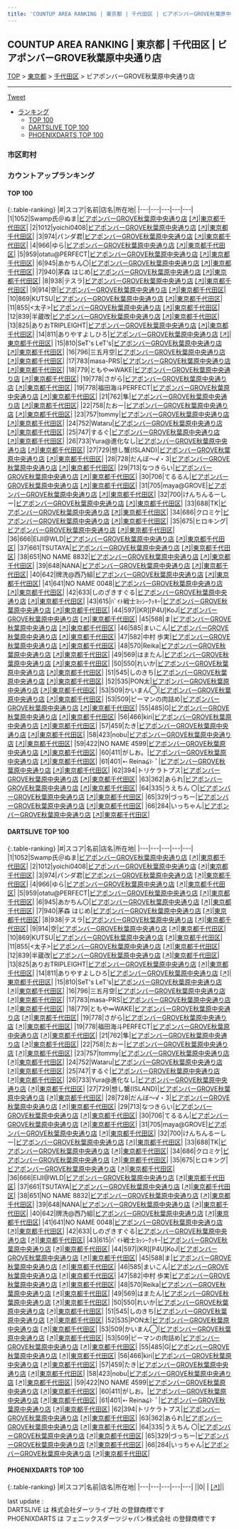 ```yaml
---
title: 'COUNTUP AREA RANKING | 東京都 | 千代田区 | ビアポンバーGROVE秋葉原中央通り店'
---
```

## COUNTUP AREA RANKING | 東京都 | 千代田区 | ビアポンバーGROVE秋葉原中央通り店

[TOP](/darts/rank/) > [東京都](/darts/rank/東京都/) > [千代田区](/darts/rank/東京都/千代田区/) > ビアポンバーGROVE秋葉原中央通り店

___

<a href="https://twitter.com/share?ref_src=twsrc%5Etfw" data-text="COUNTUP AREA RANKING | 東京都千代田区ビアポンバーGROVE秋葉原中央通り店" class="twitter-share-button" data-hashtags="DARTSLIVE,PHOENIXDARTS,darts,ダーツ" data-show-count="false">Tweet</a>

* [ランキング](#カウントアップランキング)
    * [TOP 100](#top-100)
    * [DARTSLIVE TOP 100](#dartslive-top-100)
    * [PHOENIXDARTS TOP 100](#phoenixdarts-top-100)

### 市区町村

<ul>

</ul>

### カウントアップランキング

#### TOP 100



{:.table-ranking}
|#|スコア|名前|店名|所在地|
|---|---|---|---|---|
|1|1052|<span class="rank-name-dl">Swamp氏＠ぬま</span>|<a href="/darts/rank/shops/aa75f57c3d5e1543790ab824ce8730e5.html">ビアポンバーGROVE秋葉原中央通り店</a> <a href="https://search.dartslive.com/jp/shop/aa75f57c3d5e1543790ab824ce8730e5">[↗]</a>|<a href="/darts/rank/東京都/千代田区">東京都千代田区</a>|
|2|1012|<span class="rank-name-dl">yoichi0408</span>|<a href="/darts/rank/shops/aa75f57c3d5e1543790ab824ce8730e5.html">ビアポンバーGROVE秋葉原中央通り店</a> <a href="https://search.dartslive.com/jp/shop/aa75f57c3d5e1543790ab824ce8730e5">[↗]</a>|<a href="/darts/rank/東京都/千代田区">東京都千代田区</a>|
|3|974|<span class="rank-name-dl">パンダ君</span>|<a href="/darts/rank/shops/aa75f57c3d5e1543790ab824ce8730e5.html">ビアポンバーGROVE秋葉原中央通り店</a> <a href="https://search.dartslive.com/jp/shop/aa75f57c3d5e1543790ab824ce8730e5">[↗]</a>|<a href="/darts/rank/東京都/千代田区">東京都千代田区</a>|
|4|966|<span class="rank-name-dl">ゆら</span>|<a href="/darts/rank/shops/aa75f57c3d5e1543790ab824ce8730e5.html">ビアポンバーGROVE秋葉原中央通り店</a> <a href="https://search.dartslive.com/jp/shop/aa75f57c3d5e1543790ab824ce8730e5">[↗]</a>|<a href="/darts/rank/東京都/千代田区">東京都千代田区</a>|
|5|959|<span class="rank-name-dl">otatu@PERFECT</span>|<a href="/darts/rank/shops/aa75f57c3d5e1543790ab824ce8730e5.html">ビアポンバーGROVE秋葉原中央通り店</a> <a href="https://search.dartslive.com/jp/shop/aa75f57c3d5e1543790ab824ce8730e5">[↗]</a>|<a href="/darts/rank/東京都/千代田区">東京都千代田区</a>|
|6|945|<span class="rank-name-dl">あかちん〇</span>|<a href="/darts/rank/shops/aa75f57c3d5e1543790ab824ce8730e5.html">ビアポンバーGROVE秋葉原中央通り店</a> <a href="https://search.dartslive.com/jp/shop/aa75f57c3d5e1543790ab824ce8730e5">[↗]</a>|<a href="/darts/rank/東京都/千代田区">東京都千代田区</a>|
|7|940|<span class="rank-name-dl">茅森 はじめ</span>|<a href="/darts/rank/shops/aa75f57c3d5e1543790ab824ce8730e5.html">ビアポンバーGROVE秋葉原中央通り店</a> <a href="https://search.dartslive.com/jp/shop/aa75f57c3d5e1543790ab824ce8730e5">[↗]</a>|<a href="/darts/rank/東京都/千代田区">東京都千代田区</a>|
|8|938|<span class="rank-name-dl">テスラ</span>|<a href="/darts/rank/shops/aa75f57c3d5e1543790ab824ce8730e5.html">ビアポンバーGROVE秋葉原中央通り店</a> <a href="https://search.dartslive.com/jp/shop/aa75f57c3d5e1543790ab824ce8730e5">[↗]</a>|<a href="/darts/rank/東京都/千代田区">東京都千代田区</a>|
|9|914|<span class="rank-name-dl">空</span>|<a href="/darts/rank/shops/aa75f57c3d5e1543790ab824ce8730e5.html">ビアポンバーGROVE秋葉原中央通り店</a> <a href="https://search.dartslive.com/jp/shop/aa75f57c3d5e1543790ab824ce8730e5">[↗]</a>|<a href="/darts/rank/東京都/千代田区">東京都千代田区</a>|
|10|869|<span class="rank-name-dl">KUTSU</span>|<a href="/darts/rank/shops/aa75f57c3d5e1543790ab824ce8730e5.html">ビアポンバーGROVE秋葉原中央通り店</a> <a href="https://search.dartslive.com/jp/shop/aa75f57c3d5e1543790ab824ce8730e5">[↗]</a>|<a href="/darts/rank/東京都/千代田区">東京都千代田区</a>|
|11|855|<span class="rank-name-dl">&lt;太子&gt;</span>|<a href="/darts/rank/shops/aa75f57c3d5e1543790ab824ce8730e5.html">ビアポンバーGROVE秋葉原中央通り店</a> <a href="https://search.dartslive.com/jp/shop/aa75f57c3d5e1543790ab824ce8730e5">[↗]</a>|<a href="/darts/rank/東京都/千代田区">東京都千代田区</a>|
|12|839|<span class="rank-name-dl">半蔵改</span>|<a href="/darts/rank/shops/aa75f57c3d5e1543790ab824ce8730e5.html">ビアポンバーGROVE秋葉原中央通り店</a> <a href="https://search.dartslive.com/jp/shop/aa75f57c3d5e1543790ab824ce8730e5">[↗]</a>|<a href="/darts/rank/東京都/千代田区">東京都千代田区</a>|
|13|825|<span class="rank-name-dl">ありおTRIPLEIGHT</span>|<a href="/darts/rank/shops/aa75f57c3d5e1543790ab824ce8730e5.html">ビアポンバーGROVE秋葉原中央通り店</a> <a href="https://search.dartslive.com/jp/shop/aa75f57c3d5e1543790ab824ce8730e5">[↗]</a>|<a href="/darts/rank/東京都/千代田区">東京都千代田区</a>|
|14|811|<span class="rank-name-dl">ありやすよしひろ</span>|<a href="/darts/rank/shops/aa75f57c3d5e1543790ab824ce8730e5.html">ビアポンバーGROVE秋葉原中央通り店</a> <a href="https://search.dartslive.com/jp/shop/aa75f57c3d5e1543790ab824ce8730e5">[↗]</a>|<a href="/darts/rank/東京都/千代田区">東京都千代田区</a>|
|15|810|<span class="rank-name-dl">SeT&#x27;s LeT&#x27;s</span>|<a href="/darts/rank/shops/aa75f57c3d5e1543790ab824ce8730e5.html">ビアポンバーGROVE秋葉原中央通り店</a> <a href="https://search.dartslive.com/jp/shop/aa75f57c3d5e1543790ab824ce8730e5">[↗]</a>|<a href="/darts/rank/東京都/千代田区">東京都千代田区</a>|
|16|796|<span class="rank-name-dl">三五月空</span>|<a href="/darts/rank/shops/aa75f57c3d5e1543790ab824ce8730e5.html">ビアポンバーGROVE秋葉原中央通り店</a> <a href="https://search.dartslive.com/jp/shop/aa75f57c3d5e1543790ab824ce8730e5">[↗]</a>|<a href="/darts/rank/東京都/千代田区">東京都千代田区</a>|
|17|783|<span class="rank-name-dl">masa-PRS</span>|<a href="/darts/rank/shops/aa75f57c3d5e1543790ab824ce8730e5.html">ビアポンバーGROVE秋葉原中央通り店</a> <a href="https://search.dartslive.com/jp/shop/aa75f57c3d5e1543790ab824ce8730e5">[↗]</a>|<a href="/darts/rank/東京都/千代田区">東京都千代田区</a>|
|18|779|<span class="rank-name-dl">ともや∞WAKE</span>|<a href="/darts/rank/shops/aa75f57c3d5e1543790ab824ce8730e5.html">ビアポンバーGROVE秋葉原中央通り店</a> <a href="https://search.dartslive.com/jp/shop/aa75f57c3d5e1543790ab824ce8730e5">[↗]</a>|<a href="/darts/rank/東京都/千代田区">東京都千代田区</a>|
|19|778|<span class="rank-name-dl">さがら</span>|<a href="/darts/rank/shops/aa75f57c3d5e1543790ab824ce8730e5.html">ビアポンバーGROVE秋葉原中央通り店</a> <a href="https://search.dartslive.com/jp/shop/aa75f57c3d5e1543790ab824ce8730e5">[↗]</a>|<a href="/darts/rank/東京都/千代田区">東京都千代田区</a>|
|19|778|<span class="rank-name-dl">福田海斗PERFECT</span>|<a href="/darts/rank/shops/aa75f57c3d5e1543790ab824ce8730e5.html">ビアポンバーGROVE秋葉原中央通り店</a> <a href="https://search.dartslive.com/jp/shop/aa75f57c3d5e1543790ab824ce8730e5">[↗]</a>|<a href="/darts/rank/東京都/千代田区">東京都千代田区</a>|
|21|762|<span class="rank-name-dl">隼</span>|<a href="/darts/rank/shops/aa75f57c3d5e1543790ab824ce8730e5.html">ビアポンバーGROVE秋葉原中央通り店</a> <a href="https://search.dartslive.com/jp/shop/aa75f57c3d5e1543790ab824ce8730e5">[↗]</a>|<a href="/darts/rank/東京都/千代田区">東京都千代田区</a>|
|22|758|<span class="rank-name-dl">たおー</span>|<a href="/darts/rank/shops/aa75f57c3d5e1543790ab824ce8730e5.html">ビアポンバーGROVE秋葉原中央通り店</a> <a href="https://search.dartslive.com/jp/shop/aa75f57c3d5e1543790ab824ce8730e5">[↗]</a>|<a href="/darts/rank/東京都/千代田区">東京都千代田区</a>|
|23|757|<span class="rank-name-dl">tommy</span>|<a href="/darts/rank/shops/aa75f57c3d5e1543790ab824ce8730e5.html">ビアポンバーGROVE秋葉原中央通り店</a> <a href="https://search.dartslive.com/jp/shop/aa75f57c3d5e1543790ab824ce8730e5">[↗]</a>|<a href="/darts/rank/東京都/千代田区">東京都千代田区</a>|
|24|752|<span class="rank-name-dl">Wataru</span>|<a href="/darts/rank/shops/aa75f57c3d5e1543790ab824ce8730e5.html">ビアポンバーGROVE秋葉原中央通り店</a> <a href="https://search.dartslive.com/jp/shop/aa75f57c3d5e1543790ab824ce8730e5">[↗]</a>|<a href="/darts/rank/東京都/千代田区">東京都千代田区</a>|
|25|747|<span class="rank-name-dl">するぐ</span>|<a href="/darts/rank/shops/aa75f57c3d5e1543790ab824ce8730e5.html">ビアポンバーGROVE秋葉原中央通り店</a> <a href="https://search.dartslive.com/jp/shop/aa75f57c3d5e1543790ab824ce8730e5">[↗]</a>|<a href="/darts/rank/東京都/千代田区">東京都千代田区</a>|
|26|733|<span class="rank-name-dl">Yura@進化なし</span>|<a href="/darts/rank/shops/aa75f57c3d5e1543790ab824ce8730e5.html">ビアポンバーGROVE秋葉原中央通り店</a> <a href="https://search.dartslive.com/jp/shop/aa75f57c3d5e1543790ab824ce8730e5">[↗]</a>|<a href="/darts/rank/東京都/千代田区">東京都千代田区</a>|
|27|729|<span class="rank-name-dl">想し蟹(ISLAND)</span>|<a href="/darts/rank/shops/aa75f57c3d5e1543790ab824ce8730e5.html">ビアポンバーGROVE秋葉原中央通り店</a> <a href="https://search.dartslive.com/jp/shop/aa75f57c3d5e1543790ab824ce8730e5">[↗]</a>|<a href="/darts/rank/東京都/千代田区">東京都千代田区</a>|
|28|728|<span class="rank-name-dl">だんぼ〜√・3</span>|<a href="/darts/rank/shops/aa75f57c3d5e1543790ab824ce8730e5.html">ビアポンバーGROVE秋葉原中央通り店</a> <a href="https://search.dartslive.com/jp/shop/aa75f57c3d5e1543790ab824ce8730e5">[↗]</a>|<a href="/darts/rank/東京都/千代田区">東京都千代田区</a>|
|29|713|<span class="rank-name-dl">なつきらい</span>|<a href="/darts/rank/shops/aa75f57c3d5e1543790ab824ce8730e5.html">ビアポンバーGROVE秋葉原中央通り店</a> <a href="https://search.dartslive.com/jp/shop/aa75f57c3d5e1543790ab824ce8730e5">[↗]</a>|<a href="/darts/rank/東京都/千代田区">東京都千代田区</a>|
|30|706|<span class="rank-name-dl">てるるん</span>|<a href="/darts/rank/shops/aa75f57c3d5e1543790ab824ce8730e5.html">ビアポンバーGROVE秋葉原中央通り店</a> <a href="https://search.dartslive.com/jp/shop/aa75f57c3d5e1543790ab824ce8730e5">[↗]</a>|<a href="/darts/rank/東京都/千代田区">東京都千代田区</a>|
|31|705|<span class="rank-name-dl">maya@GROVE</span>|<a href="/darts/rank/shops/aa75f57c3d5e1543790ab824ce8730e5.html">ビアポンバーGROVE秋葉原中央通り店</a> <a href="https://search.dartslive.com/jp/shop/aa75f57c3d5e1543790ab824ce8730e5">[↗]</a>|<a href="/darts/rank/東京都/千代田区">東京都千代田区</a>|
|32|700|<span class="rank-name-dl">けんちんるーしー</span>|<a href="/darts/rank/shops/aa75f57c3d5e1543790ab824ce8730e5.html">ビアポンバーGROVE秋葉原中央通り店</a> <a href="https://search.dartslive.com/jp/shop/aa75f57c3d5e1543790ab824ce8730e5">[↗]</a>|<a href="/darts/rank/東京都/千代田区">東京都千代田区</a>|
|33|688|<span class="rank-name-dl">TK</span>|<a href="/darts/rank/shops/aa75f57c3d5e1543790ab824ce8730e5.html">ビアポンバーGROVE秋葉原中央通り店</a> <a href="https://search.dartslive.com/jp/shop/aa75f57c3d5e1543790ab824ce8730e5">[↗]</a>|<a href="/darts/rank/東京都/千代田区">東京都千代田区</a>|
|34|686|<span class="rank-name-dl">クロミケ</span>|<a href="/darts/rank/shops/aa75f57c3d5e1543790ab824ce8730e5.html">ビアポンバーGROVE秋葉原中央通り店</a> <a href="https://search.dartslive.com/jp/shop/aa75f57c3d5e1543790ab824ce8730e5">[↗]</a>|<a href="/darts/rank/東京都/千代田区">東京都千代田区</a>|
|35|675|<span class="rank-name-dl">ヒロキング</span>|<a href="/darts/rank/shops/aa75f57c3d5e1543790ab824ce8730e5.html">ビアポンバーGROVE秋葉原中央通り店</a> <a href="https://search.dartslive.com/jp/shop/aa75f57c3d5e1543790ab824ce8730e5">[↗]</a>|<a href="/darts/rank/東京都/千代田区">東京都千代田区</a>|
|36|666|<span class="rank-name-dl">EIJI@WLD</span>|<a href="/darts/rank/shops/aa75f57c3d5e1543790ab824ce8730e5.html">ビアポンバーGROVE秋葉原中央通り店</a> <a href="https://search.dartslive.com/jp/shop/aa75f57c3d5e1543790ab824ce8730e5">[↗]</a>|<a href="/darts/rank/東京都/千代田区">東京都千代田区</a>|
|37|661|<span class="rank-name-dl">TSUTAYA</span>|<a href="/darts/rank/shops/aa75f57c3d5e1543790ab824ce8730e5.html">ビアポンバーGROVE秋葉原中央通り店</a> <a href="https://search.dartslive.com/jp/shop/aa75f57c3d5e1543790ab824ce8730e5">[↗]</a>|<a href="/darts/rank/東京都/千代田区">東京都千代田区</a>|
|38|651|<span class="rank-name-dl">NO NAME 8832</span>|<a href="/darts/rank/shops/aa75f57c3d5e1543790ab824ce8730e5.html">ビアポンバーGROVE秋葉原中央通り店</a> <a href="https://search.dartslive.com/jp/shop/aa75f57c3d5e1543790ab824ce8730e5">[↗]</a>|<a href="/darts/rank/東京都/千代田区">東京都千代田区</a>|
|39|648|<span class="rank-name-dl">NANA</span>|<a href="/darts/rank/shops/aa75f57c3d5e1543790ab824ce8730e5.html">ビアポンバーGROVE秋葉原中央通り店</a> <a href="https://search.dartslive.com/jp/shop/aa75f57c3d5e1543790ab824ce8730e5">[↗]</a>|<a href="/darts/rank/東京都/千代田区">東京都千代田区</a>|
|40|642|<span class="rank-name-dl">牌洗@西乃組</span>|<a href="/darts/rank/shops/aa75f57c3d5e1543790ab824ce8730e5.html">ビアポンバーGROVE秋葉原中央通り店</a> <a href="https://search.dartslive.com/jp/shop/aa75f57c3d5e1543790ab824ce8730e5">[↗]</a>|<a href="/darts/rank/東京都/千代田区">東京都千代田区</a>|
|41|641|<span class="rank-name-dl">NO NAME 0048</span>|<a href="/darts/rank/shops/aa75f57c3d5e1543790ab824ce8730e5.html">ビアポンバーGROVE秋葉原中央通り店</a> <a href="https://search.dartslive.com/jp/shop/aa75f57c3d5e1543790ab824ce8730e5">[↗]</a>|<a href="/darts/rank/東京都/千代田区">東京都千代田区</a>|
|42|633|<span class="rank-name-dl">しのざきすぐる</span>|<a href="/darts/rank/shops/aa75f57c3d5e1543790ab824ce8730e5.html">ビアポンバーGROVE秋葉原中央通り店</a> <a href="https://search.dartslive.com/jp/shop/aa75f57c3d5e1543790ab824ce8730e5">[↗]</a>|<a href="/darts/rank/東京都/千代田区">東京都千代田区</a>|
|43|615|<span class="rank-name-dl">ﾊﾞｲﾄ戦士ﾖｯｼｰｸｯｷｰ</span>|<a href="/darts/rank/shops/aa75f57c3d5e1543790ab824ce8730e5.html">ビアポンバーGROVE秋葉原中央通り店</a> <a href="https://search.dartslive.com/jp/shop/aa75f57c3d5e1543790ab824ce8730e5">[↗]</a>|<a href="/darts/rank/東京都/千代田区">東京都千代田区</a>|
|44|597|<span class="rank-name-dl">[KR][P4U]KoJ</span>|<a href="/darts/rank/shops/aa75f57c3d5e1543790ab824ce8730e5.html">ビアポンバーGROVE秋葉原中央通り店</a> <a href="https://search.dartslive.com/jp/shop/aa75f57c3d5e1543790ab824ce8730e5">[↗]</a>|<a href="/darts/rank/東京都/千代田区">東京都千代田区</a>|
|45|588|<span class="rank-name-dl">ま</span>|<a href="/darts/rank/shops/aa75f57c3d5e1543790ab824ce8730e5.html">ビアポンバーGROVE秋葉原中央通り店</a> <a href="https://search.dartslive.com/jp/shop/aa75f57c3d5e1543790ab824ce8730e5">[↗]</a>|<a href="/darts/rank/東京都/千代田区">東京都千代田区</a>|
|46|585|<span class="rank-name-dl">まいこん</span>|<a href="/darts/rank/shops/aa75f57c3d5e1543790ab824ce8730e5.html">ビアポンバーGROVE秋葉原中央通り店</a> <a href="https://search.dartslive.com/jp/shop/aa75f57c3d5e1543790ab824ce8730e5">[↗]</a>|<a href="/darts/rank/東京都/千代田区">東京都千代田区</a>|
|47|582|<span class="rank-name-dl">中村 歩実</span>|<a href="/darts/rank/shops/aa75f57c3d5e1543790ab824ce8730e5.html">ビアポンバーGROVE秋葉原中央通り店</a> <a href="https://search.dartslive.com/jp/shop/aa75f57c3d5e1543790ab824ce8730e5">[↗]</a>|<a href="/darts/rank/東京都/千代田区">東京都千代田区</a>|
|48|570|<span class="rank-name-dl">Reika</span>|<a href="/darts/rank/shops/aa75f57c3d5e1543790ab824ce8730e5.html">ビアポンバーGROVE秋葉原中央通り店</a> <a href="https://search.dartslive.com/jp/shop/aa75f57c3d5e1543790ab824ce8730e5">[↗]</a>|<a href="/darts/rank/東京都/千代田区">東京都千代田区</a>|
|49|569|<span class="rank-name-dl">はまたん</span>|<a href="/darts/rank/shops/aa75f57c3d5e1543790ab824ce8730e5.html">ビアポンバーGROVE秋葉原中央通り店</a> <a href="https://search.dartslive.com/jp/shop/aa75f57c3d5e1543790ab824ce8730e5">[↗]</a>|<a href="/darts/rank/東京都/千代田区">東京都千代田区</a>|
|50|550|<span class="rank-name-dl">れいか</span>|<a href="/darts/rank/shops/aa75f57c3d5e1543790ab824ce8730e5.html">ビアポンバーGROVE秋葉原中央通り店</a> <a href="https://search.dartslive.com/jp/shop/aa75f57c3d5e1543790ab824ce8730e5">[↗]</a>|<a href="/darts/rank/東京都/千代田区">東京都千代田区</a>|
|51|545|<span class="rank-name-dl">しのきち</span>|<a href="/darts/rank/shops/aa75f57c3d5e1543790ab824ce8730e5.html">ビアポンバーGROVE秋葉原中央通り店</a> <a href="https://search.dartslive.com/jp/shop/aa75f57c3d5e1543790ab824ce8730e5">[↗]</a>|<a href="/darts/rank/東京都/千代田区">東京都千代田区</a>|
|52|535|<span class="rank-name-dl">PON太</span>|<a href="/darts/rank/shops/aa75f57c3d5e1543790ab824ce8730e5.html">ビアポンバーGROVE秋葉原中央通り店</a> <a href="https://search.dartslive.com/jp/shop/aa75f57c3d5e1543790ab824ce8730e5">[↗]</a>|<a href="/darts/rank/東京都/千代田区">東京都千代田区</a>|
|53|509|<span class="rank-name-dl">かいまん◯</span>|<a href="/darts/rank/shops/aa75f57c3d5e1543790ab824ce8730e5.html">ビアポンバーGROVE秋葉原中央通り店</a> <a href="https://search.dartslive.com/jp/shop/aa75f57c3d5e1543790ab824ce8730e5">[↗]</a>|<a href="/darts/rank/東京都/千代田区">東京都千代田区</a>|
|53|509|<span class="rank-name-dl">ピーマンの肉詰め</span>|<a href="/darts/rank/shops/aa75f57c3d5e1543790ab824ce8730e5.html">ビアポンバーGROVE秋葉原中央通り店</a> <a href="https://search.dartslive.com/jp/shop/aa75f57c3d5e1543790ab824ce8730e5">[↗]</a>|<a href="/darts/rank/東京都/千代田区">東京都千代田区</a>|
|55|485|<span class="rank-name-dl">G</span>|<a href="/darts/rank/shops/aa75f57c3d5e1543790ab824ce8730e5.html">ビアポンバーGROVE秋葉原中央通り店</a> <a href="https://search.dartslive.com/jp/shop/aa75f57c3d5e1543790ab824ce8730e5">[↗]</a>|<a href="/darts/rank/東京都/千代田区">東京都千代田区</a>|
|56|466|<span class="rank-name-dl">kiri</span>|<a href="/darts/rank/shops/aa75f57c3d5e1543790ab824ce8730e5.html">ビアポンバーGROVE秋葉原中央通り店</a> <a href="https://search.dartslive.com/jp/shop/aa75f57c3d5e1543790ab824ce8730e5">[↗]</a>|<a href="/darts/rank/東京都/千代田区">東京都千代田区</a>|
|57|459|<span class="rank-name-dl">たき</span>|<a href="/darts/rank/shops/aa75f57c3d5e1543790ab824ce8730e5.html">ビアポンバーGROVE秋葉原中央通り店</a> <a href="https://search.dartslive.com/jp/shop/aa75f57c3d5e1543790ab824ce8730e5">[↗]</a>|<a href="/darts/rank/東京都/千代田区">東京都千代田区</a>|
|58|423|<span class="rank-name-dl">nobu</span>|<a href="/darts/rank/shops/aa75f57c3d5e1543790ab824ce8730e5.html">ビアポンバーGROVE秋葉原中央通り店</a> <a href="https://search.dartslive.com/jp/shop/aa75f57c3d5e1543790ab824ce8730e5">[↗]</a>|<a href="/darts/rank/東京都/千代田区">東京都千代田区</a>|
|59|422|<span class="rank-name-dl">NO NAME 4599</span>|<a href="/darts/rank/shops/aa75f57c3d5e1543790ab824ce8730e5.html">ビアポンバーGROVE秋葉原中央通り店</a> <a href="https://search.dartslive.com/jp/shop/aa75f57c3d5e1543790ab824ce8730e5">[↗]</a>|<a href="/darts/rank/東京都/千代田区">東京都千代田区</a>|
|60|411|<span class="rank-name-dl">がしお。</span>|<a href="/darts/rank/shops/aa75f57c3d5e1543790ab824ce8730e5.html">ビアポンバーGROVE秋葉原中央通り店</a> <a href="https://search.dartslive.com/jp/shop/aa75f57c3d5e1543790ab824ce8730e5">[↗]</a>|<a href="/darts/rank/東京都/千代田区">東京都千代田区</a>|
|61|401|<span class="rank-name-dl">➵ Reina໒꒱· ﾟ</span>|<a href="/darts/rank/shops/aa75f57c3d5e1543790ab824ce8730e5.html">ビアポンバーGROVE秋葉原中央通り店</a> <a href="https://search.dartslive.com/jp/shop/aa75f57c3d5e1543790ab824ce8730e5">[↗]</a>|<a href="/darts/rank/東京都/千代田区">東京都千代田区</a>|
|62|394|<span class="rank-name-dl">トリケラトプス</span>|<a href="/darts/rank/shops/aa75f57c3d5e1543790ab824ce8730e5.html">ビアポンバーGROVE秋葉原中央通り店</a> <a href="https://search.dartslive.com/jp/shop/aa75f57c3d5e1543790ab824ce8730e5">[↗]</a>|<a href="/darts/rank/東京都/千代田区">東京都千代田区</a>|
|63|362|<span class="rank-name-dl">あられ</span>|<a href="/darts/rank/shops/aa75f57c3d5e1543790ab824ce8730e5.html">ビアポンバーGROVE秋葉原中央通り店</a> <a href="https://search.dartslive.com/jp/shop/aa75f57c3d5e1543790ab824ce8730e5">[↗]</a>|<a href="/darts/rank/東京都/千代田区">東京都千代田区</a>|
|64|335|<span class="rank-name-dl">うえちん 〇</span>|<a href="/darts/rank/shops/aa75f57c3d5e1543790ab824ce8730e5.html">ビアポンバーGROVE秋葉原中央通り店</a> <a href="https://search.dartslive.com/jp/shop/aa75f57c3d5e1543790ab824ce8730e5">[↗]</a>|<a href="/darts/rank/東京都/千代田区">東京都千代田区</a>|
|65|329|<span class="rank-name-dl">づっちー</span>|<a href="/darts/rank/shops/aa75f57c3d5e1543790ab824ce8730e5.html">ビアポンバーGROVE秋葉原中央通り店</a> <a href="https://search.dartslive.com/jp/shop/aa75f57c3d5e1543790ab824ce8730e5">[↗]</a>|<a href="/darts/rank/東京都/千代田区">東京都千代田区</a>|
|66|284|<span class="rank-name-dl">いっちゃん</span>|<a href="/darts/rank/shops/aa75f57c3d5e1543790ab824ce8730e5.html">ビアポンバーGROVE秋葉原中央通り店</a> <a href="https://search.dartslive.com/jp/shop/aa75f57c3d5e1543790ab824ce8730e5">[↗]</a>|<a href="/darts/rank/東京都/千代田区">東京都千代田区</a>|


#### DARTSLIVE TOP 100



{:.table-ranking}
|#|スコア|名前|店名|所在地|
|---|---|---|---|---|
|1|1052|<span class="rank-name-dl">Swamp氏＠ぬま</span>|<a href="/darts/rank/shops/aa75f57c3d5e1543790ab824ce8730e5.html">ビアポンバーGROVE秋葉原中央通り店</a> <a href="https://search.dartslive.com/jp/shop/aa75f57c3d5e1543790ab824ce8730e5">[↗]</a>|<a href="/darts/rank/東京都/千代田区">東京都千代田区</a>|
|2|1012|<span class="rank-name-dl">yoichi0408</span>|<a href="/darts/rank/shops/aa75f57c3d5e1543790ab824ce8730e5.html">ビアポンバーGROVE秋葉原中央通り店</a> <a href="https://search.dartslive.com/jp/shop/aa75f57c3d5e1543790ab824ce8730e5">[↗]</a>|<a href="/darts/rank/東京都/千代田区">東京都千代田区</a>|
|3|974|<span class="rank-name-dl">パンダ君</span>|<a href="/darts/rank/shops/aa75f57c3d5e1543790ab824ce8730e5.html">ビアポンバーGROVE秋葉原中央通り店</a> <a href="https://search.dartslive.com/jp/shop/aa75f57c3d5e1543790ab824ce8730e5">[↗]</a>|<a href="/darts/rank/東京都/千代田区">東京都千代田区</a>|
|4|966|<span class="rank-name-dl">ゆら</span>|<a href="/darts/rank/shops/aa75f57c3d5e1543790ab824ce8730e5.html">ビアポンバーGROVE秋葉原中央通り店</a> <a href="https://search.dartslive.com/jp/shop/aa75f57c3d5e1543790ab824ce8730e5">[↗]</a>|<a href="/darts/rank/東京都/千代田区">東京都千代田区</a>|
|5|959|<span class="rank-name-dl">otatu@PERFECT</span>|<a href="/darts/rank/shops/aa75f57c3d5e1543790ab824ce8730e5.html">ビアポンバーGROVE秋葉原中央通り店</a> <a href="https://search.dartslive.com/jp/shop/aa75f57c3d5e1543790ab824ce8730e5">[↗]</a>|<a href="/darts/rank/東京都/千代田区">東京都千代田区</a>|
|6|945|<span class="rank-name-dl">あかちん〇</span>|<a href="/darts/rank/shops/aa75f57c3d5e1543790ab824ce8730e5.html">ビアポンバーGROVE秋葉原中央通り店</a> <a href="https://search.dartslive.com/jp/shop/aa75f57c3d5e1543790ab824ce8730e5">[↗]</a>|<a href="/darts/rank/東京都/千代田区">東京都千代田区</a>|
|7|940|<span class="rank-name-dl">茅森 はじめ</span>|<a href="/darts/rank/shops/aa75f57c3d5e1543790ab824ce8730e5.html">ビアポンバーGROVE秋葉原中央通り店</a> <a href="https://search.dartslive.com/jp/shop/aa75f57c3d5e1543790ab824ce8730e5">[↗]</a>|<a href="/darts/rank/東京都/千代田区">東京都千代田区</a>|
|8|938|<span class="rank-name-dl">テスラ</span>|<a href="/darts/rank/shops/aa75f57c3d5e1543790ab824ce8730e5.html">ビアポンバーGROVE秋葉原中央通り店</a> <a href="https://search.dartslive.com/jp/shop/aa75f57c3d5e1543790ab824ce8730e5">[↗]</a>|<a href="/darts/rank/東京都/千代田区">東京都千代田区</a>|
|9|914|<span class="rank-name-dl">空</span>|<a href="/darts/rank/shops/aa75f57c3d5e1543790ab824ce8730e5.html">ビアポンバーGROVE秋葉原中央通り店</a> <a href="https://search.dartslive.com/jp/shop/aa75f57c3d5e1543790ab824ce8730e5">[↗]</a>|<a href="/darts/rank/東京都/千代田区">東京都千代田区</a>|
|10|869|<span class="rank-name-dl">KUTSU</span>|<a href="/darts/rank/shops/aa75f57c3d5e1543790ab824ce8730e5.html">ビアポンバーGROVE秋葉原中央通り店</a> <a href="https://search.dartslive.com/jp/shop/aa75f57c3d5e1543790ab824ce8730e5">[↗]</a>|<a href="/darts/rank/東京都/千代田区">東京都千代田区</a>|
|11|855|<span class="rank-name-dl">&lt;太子&gt;</span>|<a href="/darts/rank/shops/aa75f57c3d5e1543790ab824ce8730e5.html">ビアポンバーGROVE秋葉原中央通り店</a> <a href="https://search.dartslive.com/jp/shop/aa75f57c3d5e1543790ab824ce8730e5">[↗]</a>|<a href="/darts/rank/東京都/千代田区">東京都千代田区</a>|
|12|839|<span class="rank-name-dl">半蔵改</span>|<a href="/darts/rank/shops/aa75f57c3d5e1543790ab824ce8730e5.html">ビアポンバーGROVE秋葉原中央通り店</a> <a href="https://search.dartslive.com/jp/shop/aa75f57c3d5e1543790ab824ce8730e5">[↗]</a>|<a href="/darts/rank/東京都/千代田区">東京都千代田区</a>|
|13|825|<span class="rank-name-dl">ありおTRIPLEIGHT</span>|<a href="/darts/rank/shops/aa75f57c3d5e1543790ab824ce8730e5.html">ビアポンバーGROVE秋葉原中央通り店</a> <a href="https://search.dartslive.com/jp/shop/aa75f57c3d5e1543790ab824ce8730e5">[↗]</a>|<a href="/darts/rank/東京都/千代田区">東京都千代田区</a>|
|14|811|<span class="rank-name-dl">ありやすよしひろ</span>|<a href="/darts/rank/shops/aa75f57c3d5e1543790ab824ce8730e5.html">ビアポンバーGROVE秋葉原中央通り店</a> <a href="https://search.dartslive.com/jp/shop/aa75f57c3d5e1543790ab824ce8730e5">[↗]</a>|<a href="/darts/rank/東京都/千代田区">東京都千代田区</a>|
|15|810|<span class="rank-name-dl">SeT&#x27;s LeT&#x27;s</span>|<a href="/darts/rank/shops/aa75f57c3d5e1543790ab824ce8730e5.html">ビアポンバーGROVE秋葉原中央通り店</a> <a href="https://search.dartslive.com/jp/shop/aa75f57c3d5e1543790ab824ce8730e5">[↗]</a>|<a href="/darts/rank/東京都/千代田区">東京都千代田区</a>|
|16|796|<span class="rank-name-dl">三五月空</span>|<a href="/darts/rank/shops/aa75f57c3d5e1543790ab824ce8730e5.html">ビアポンバーGROVE秋葉原中央通り店</a> <a href="https://search.dartslive.com/jp/shop/aa75f57c3d5e1543790ab824ce8730e5">[↗]</a>|<a href="/darts/rank/東京都/千代田区">東京都千代田区</a>|
|17|783|<span class="rank-name-dl">masa-PRS</span>|<a href="/darts/rank/shops/aa75f57c3d5e1543790ab824ce8730e5.html">ビアポンバーGROVE秋葉原中央通り店</a> <a href="https://search.dartslive.com/jp/shop/aa75f57c3d5e1543790ab824ce8730e5">[↗]</a>|<a href="/darts/rank/東京都/千代田区">東京都千代田区</a>|
|18|779|<span class="rank-name-dl">ともや∞WAKE</span>|<a href="/darts/rank/shops/aa75f57c3d5e1543790ab824ce8730e5.html">ビアポンバーGROVE秋葉原中央通り店</a> <a href="https://search.dartslive.com/jp/shop/aa75f57c3d5e1543790ab824ce8730e5">[↗]</a>|<a href="/darts/rank/東京都/千代田区">東京都千代田区</a>|
|19|778|<span class="rank-name-dl">さがら</span>|<a href="/darts/rank/shops/aa75f57c3d5e1543790ab824ce8730e5.html">ビアポンバーGROVE秋葉原中央通り店</a> <a href="https://search.dartslive.com/jp/shop/aa75f57c3d5e1543790ab824ce8730e5">[↗]</a>|<a href="/darts/rank/東京都/千代田区">東京都千代田区</a>|
|19|778|<span class="rank-name-dl">福田海斗PERFECT</span>|<a href="/darts/rank/shops/aa75f57c3d5e1543790ab824ce8730e5.html">ビアポンバーGROVE秋葉原中央通り店</a> <a href="https://search.dartslive.com/jp/shop/aa75f57c3d5e1543790ab824ce8730e5">[↗]</a>|<a href="/darts/rank/東京都/千代田区">東京都千代田区</a>|
|21|762|<span class="rank-name-dl">隼</span>|<a href="/darts/rank/shops/aa75f57c3d5e1543790ab824ce8730e5.html">ビアポンバーGROVE秋葉原中央通り店</a> <a href="https://search.dartslive.com/jp/shop/aa75f57c3d5e1543790ab824ce8730e5">[↗]</a>|<a href="/darts/rank/東京都/千代田区">東京都千代田区</a>|
|22|758|<span class="rank-name-dl">たおー</span>|<a href="/darts/rank/shops/aa75f57c3d5e1543790ab824ce8730e5.html">ビアポンバーGROVE秋葉原中央通り店</a> <a href="https://search.dartslive.com/jp/shop/aa75f57c3d5e1543790ab824ce8730e5">[↗]</a>|<a href="/darts/rank/東京都/千代田区">東京都千代田区</a>|
|23|757|<span class="rank-name-dl">tommy</span>|<a href="/darts/rank/shops/aa75f57c3d5e1543790ab824ce8730e5.html">ビアポンバーGROVE秋葉原中央通り店</a> <a href="https://search.dartslive.com/jp/shop/aa75f57c3d5e1543790ab824ce8730e5">[↗]</a>|<a href="/darts/rank/東京都/千代田区">東京都千代田区</a>|
|24|752|<span class="rank-name-dl">Wataru</span>|<a href="/darts/rank/shops/aa75f57c3d5e1543790ab824ce8730e5.html">ビアポンバーGROVE秋葉原中央通り店</a> <a href="https://search.dartslive.com/jp/shop/aa75f57c3d5e1543790ab824ce8730e5">[↗]</a>|<a href="/darts/rank/東京都/千代田区">東京都千代田区</a>|
|25|747|<span class="rank-name-dl">するぐ</span>|<a href="/darts/rank/shops/aa75f57c3d5e1543790ab824ce8730e5.html">ビアポンバーGROVE秋葉原中央通り店</a> <a href="https://search.dartslive.com/jp/shop/aa75f57c3d5e1543790ab824ce8730e5">[↗]</a>|<a href="/darts/rank/東京都/千代田区">東京都千代田区</a>|
|26|733|<span class="rank-name-dl">Yura@進化なし</span>|<a href="/darts/rank/shops/aa75f57c3d5e1543790ab824ce8730e5.html">ビアポンバーGROVE秋葉原中央通り店</a> <a href="https://search.dartslive.com/jp/shop/aa75f57c3d5e1543790ab824ce8730e5">[↗]</a>|<a href="/darts/rank/東京都/千代田区">東京都千代田区</a>|
|27|729|<span class="rank-name-dl">想し蟹(ISLAND)</span>|<a href="/darts/rank/shops/aa75f57c3d5e1543790ab824ce8730e5.html">ビアポンバーGROVE秋葉原中央通り店</a> <a href="https://search.dartslive.com/jp/shop/aa75f57c3d5e1543790ab824ce8730e5">[↗]</a>|<a href="/darts/rank/東京都/千代田区">東京都千代田区</a>|
|28|728|<span class="rank-name-dl">だんぼ〜√・3</span>|<a href="/darts/rank/shops/aa75f57c3d5e1543790ab824ce8730e5.html">ビアポンバーGROVE秋葉原中央通り店</a> <a href="https://search.dartslive.com/jp/shop/aa75f57c3d5e1543790ab824ce8730e5">[↗]</a>|<a href="/darts/rank/東京都/千代田区">東京都千代田区</a>|
|29|713|<span class="rank-name-dl">なつきらい</span>|<a href="/darts/rank/shops/aa75f57c3d5e1543790ab824ce8730e5.html">ビアポンバーGROVE秋葉原中央通り店</a> <a href="https://search.dartslive.com/jp/shop/aa75f57c3d5e1543790ab824ce8730e5">[↗]</a>|<a href="/darts/rank/東京都/千代田区">東京都千代田区</a>|
|30|706|<span class="rank-name-dl">てるるん</span>|<a href="/darts/rank/shops/aa75f57c3d5e1543790ab824ce8730e5.html">ビアポンバーGROVE秋葉原中央通り店</a> <a href="https://search.dartslive.com/jp/shop/aa75f57c3d5e1543790ab824ce8730e5">[↗]</a>|<a href="/darts/rank/東京都/千代田区">東京都千代田区</a>|
|31|705|<span class="rank-name-dl">maya@GROVE</span>|<a href="/darts/rank/shops/aa75f57c3d5e1543790ab824ce8730e5.html">ビアポンバーGROVE秋葉原中央通り店</a> <a href="https://search.dartslive.com/jp/shop/aa75f57c3d5e1543790ab824ce8730e5">[↗]</a>|<a href="/darts/rank/東京都/千代田区">東京都千代田区</a>|
|32|700|<span class="rank-name-dl">けんちんるーしー</span>|<a href="/darts/rank/shops/aa75f57c3d5e1543790ab824ce8730e5.html">ビアポンバーGROVE秋葉原中央通り店</a> <a href="https://search.dartslive.com/jp/shop/aa75f57c3d5e1543790ab824ce8730e5">[↗]</a>|<a href="/darts/rank/東京都/千代田区">東京都千代田区</a>|
|33|688|<span class="rank-name-dl">TK</span>|<a href="/darts/rank/shops/aa75f57c3d5e1543790ab824ce8730e5.html">ビアポンバーGROVE秋葉原中央通り店</a> <a href="https://search.dartslive.com/jp/shop/aa75f57c3d5e1543790ab824ce8730e5">[↗]</a>|<a href="/darts/rank/東京都/千代田区">東京都千代田区</a>|
|34|686|<span class="rank-name-dl">クロミケ</span>|<a href="/darts/rank/shops/aa75f57c3d5e1543790ab824ce8730e5.html">ビアポンバーGROVE秋葉原中央通り店</a> <a href="https://search.dartslive.com/jp/shop/aa75f57c3d5e1543790ab824ce8730e5">[↗]</a>|<a href="/darts/rank/東京都/千代田区">東京都千代田区</a>|
|35|675|<span class="rank-name-dl">ヒロキング</span>|<a href="/darts/rank/shops/aa75f57c3d5e1543790ab824ce8730e5.html">ビアポンバーGROVE秋葉原中央通り店</a> <a href="https://search.dartslive.com/jp/shop/aa75f57c3d5e1543790ab824ce8730e5">[↗]</a>|<a href="/darts/rank/東京都/千代田区">東京都千代田区</a>|
|36|666|<span class="rank-name-dl">EIJI@WLD</span>|<a href="/darts/rank/shops/aa75f57c3d5e1543790ab824ce8730e5.html">ビアポンバーGROVE秋葉原中央通り店</a> <a href="https://search.dartslive.com/jp/shop/aa75f57c3d5e1543790ab824ce8730e5">[↗]</a>|<a href="/darts/rank/東京都/千代田区">東京都千代田区</a>|
|37|661|<span class="rank-name-dl">TSUTAYA</span>|<a href="/darts/rank/shops/aa75f57c3d5e1543790ab824ce8730e5.html">ビアポンバーGROVE秋葉原中央通り店</a> <a href="https://search.dartslive.com/jp/shop/aa75f57c3d5e1543790ab824ce8730e5">[↗]</a>|<a href="/darts/rank/東京都/千代田区">東京都千代田区</a>|
|38|651|<span class="rank-name-dl">NO NAME 8832</span>|<a href="/darts/rank/shops/aa75f57c3d5e1543790ab824ce8730e5.html">ビアポンバーGROVE秋葉原中央通り店</a> <a href="https://search.dartslive.com/jp/shop/aa75f57c3d5e1543790ab824ce8730e5">[↗]</a>|<a href="/darts/rank/東京都/千代田区">東京都千代田区</a>|
|39|648|<span class="rank-name-dl">NANA</span>|<a href="/darts/rank/shops/aa75f57c3d5e1543790ab824ce8730e5.html">ビアポンバーGROVE秋葉原中央通り店</a> <a href="https://search.dartslive.com/jp/shop/aa75f57c3d5e1543790ab824ce8730e5">[↗]</a>|<a href="/darts/rank/東京都/千代田区">東京都千代田区</a>|
|40|642|<span class="rank-name-dl">牌洗@西乃組</span>|<a href="/darts/rank/shops/aa75f57c3d5e1543790ab824ce8730e5.html">ビアポンバーGROVE秋葉原中央通り店</a> <a href="https://search.dartslive.com/jp/shop/aa75f57c3d5e1543790ab824ce8730e5">[↗]</a>|<a href="/darts/rank/東京都/千代田区">東京都千代田区</a>|
|41|641|<span class="rank-name-dl">NO NAME 0048</span>|<a href="/darts/rank/shops/aa75f57c3d5e1543790ab824ce8730e5.html">ビアポンバーGROVE秋葉原中央通り店</a> <a href="https://search.dartslive.com/jp/shop/aa75f57c3d5e1543790ab824ce8730e5">[↗]</a>|<a href="/darts/rank/東京都/千代田区">東京都千代田区</a>|
|42|633|<span class="rank-name-dl">しのざきすぐる</span>|<a href="/darts/rank/shops/aa75f57c3d5e1543790ab824ce8730e5.html">ビアポンバーGROVE秋葉原中央通り店</a> <a href="https://search.dartslive.com/jp/shop/aa75f57c3d5e1543790ab824ce8730e5">[↗]</a>|<a href="/darts/rank/東京都/千代田区">東京都千代田区</a>|
|43|615|<span class="rank-name-dl">ﾊﾞｲﾄ戦士ﾖｯｼｰｸｯｷｰ</span>|<a href="/darts/rank/shops/aa75f57c3d5e1543790ab824ce8730e5.html">ビアポンバーGROVE秋葉原中央通り店</a> <a href="https://search.dartslive.com/jp/shop/aa75f57c3d5e1543790ab824ce8730e5">[↗]</a>|<a href="/darts/rank/東京都/千代田区">東京都千代田区</a>|
|44|597|<span class="rank-name-dl">[KR][P4U]KoJ</span>|<a href="/darts/rank/shops/aa75f57c3d5e1543790ab824ce8730e5.html">ビアポンバーGROVE秋葉原中央通り店</a> <a href="https://search.dartslive.com/jp/shop/aa75f57c3d5e1543790ab824ce8730e5">[↗]</a>|<a href="/darts/rank/東京都/千代田区">東京都千代田区</a>|
|45|588|<span class="rank-name-dl">ま</span>|<a href="/darts/rank/shops/aa75f57c3d5e1543790ab824ce8730e5.html">ビアポンバーGROVE秋葉原中央通り店</a> <a href="https://search.dartslive.com/jp/shop/aa75f57c3d5e1543790ab824ce8730e5">[↗]</a>|<a href="/darts/rank/東京都/千代田区">東京都千代田区</a>|
|46|585|<span class="rank-name-dl">まいこん</span>|<a href="/darts/rank/shops/aa75f57c3d5e1543790ab824ce8730e5.html">ビアポンバーGROVE秋葉原中央通り店</a> <a href="https://search.dartslive.com/jp/shop/aa75f57c3d5e1543790ab824ce8730e5">[↗]</a>|<a href="/darts/rank/東京都/千代田区">東京都千代田区</a>|
|47|582|<span class="rank-name-dl">中村 歩実</span>|<a href="/darts/rank/shops/aa75f57c3d5e1543790ab824ce8730e5.html">ビアポンバーGROVE秋葉原中央通り店</a> <a href="https://search.dartslive.com/jp/shop/aa75f57c3d5e1543790ab824ce8730e5">[↗]</a>|<a href="/darts/rank/東京都/千代田区">東京都千代田区</a>|
|48|570|<span class="rank-name-dl">Reika</span>|<a href="/darts/rank/shops/aa75f57c3d5e1543790ab824ce8730e5.html">ビアポンバーGROVE秋葉原中央通り店</a> <a href="https://search.dartslive.com/jp/shop/aa75f57c3d5e1543790ab824ce8730e5">[↗]</a>|<a href="/darts/rank/東京都/千代田区">東京都千代田区</a>|
|49|569|<span class="rank-name-dl">はまたん</span>|<a href="/darts/rank/shops/aa75f57c3d5e1543790ab824ce8730e5.html">ビアポンバーGROVE秋葉原中央通り店</a> <a href="https://search.dartslive.com/jp/shop/aa75f57c3d5e1543790ab824ce8730e5">[↗]</a>|<a href="/darts/rank/東京都/千代田区">東京都千代田区</a>|
|50|550|<span class="rank-name-dl">れいか</span>|<a href="/darts/rank/shops/aa75f57c3d5e1543790ab824ce8730e5.html">ビアポンバーGROVE秋葉原中央通り店</a> <a href="https://search.dartslive.com/jp/shop/aa75f57c3d5e1543790ab824ce8730e5">[↗]</a>|<a href="/darts/rank/東京都/千代田区">東京都千代田区</a>|
|51|545|<span class="rank-name-dl">しのきち</span>|<a href="/darts/rank/shops/aa75f57c3d5e1543790ab824ce8730e5.html">ビアポンバーGROVE秋葉原中央通り店</a> <a href="https://search.dartslive.com/jp/shop/aa75f57c3d5e1543790ab824ce8730e5">[↗]</a>|<a href="/darts/rank/東京都/千代田区">東京都千代田区</a>|
|52|535|<span class="rank-name-dl">PON太</span>|<a href="/darts/rank/shops/aa75f57c3d5e1543790ab824ce8730e5.html">ビアポンバーGROVE秋葉原中央通り店</a> <a href="https://search.dartslive.com/jp/shop/aa75f57c3d5e1543790ab824ce8730e5">[↗]</a>|<a href="/darts/rank/東京都/千代田区">東京都千代田区</a>|
|53|509|<span class="rank-name-dl">かいまん◯</span>|<a href="/darts/rank/shops/aa75f57c3d5e1543790ab824ce8730e5.html">ビアポンバーGROVE秋葉原中央通り店</a> <a href="https://search.dartslive.com/jp/shop/aa75f57c3d5e1543790ab824ce8730e5">[↗]</a>|<a href="/darts/rank/東京都/千代田区">東京都千代田区</a>|
|53|509|<span class="rank-name-dl">ピーマンの肉詰め</span>|<a href="/darts/rank/shops/aa75f57c3d5e1543790ab824ce8730e5.html">ビアポンバーGROVE秋葉原中央通り店</a> <a href="https://search.dartslive.com/jp/shop/aa75f57c3d5e1543790ab824ce8730e5">[↗]</a>|<a href="/darts/rank/東京都/千代田区">東京都千代田区</a>|
|55|485|<span class="rank-name-dl">G</span>|<a href="/darts/rank/shops/aa75f57c3d5e1543790ab824ce8730e5.html">ビアポンバーGROVE秋葉原中央通り店</a> <a href="https://search.dartslive.com/jp/shop/aa75f57c3d5e1543790ab824ce8730e5">[↗]</a>|<a href="/darts/rank/東京都/千代田区">東京都千代田区</a>|
|56|466|<span class="rank-name-dl">kiri</span>|<a href="/darts/rank/shops/aa75f57c3d5e1543790ab824ce8730e5.html">ビアポンバーGROVE秋葉原中央通り店</a> <a href="https://search.dartslive.com/jp/shop/aa75f57c3d5e1543790ab824ce8730e5">[↗]</a>|<a href="/darts/rank/東京都/千代田区">東京都千代田区</a>|
|57|459|<span class="rank-name-dl">たき</span>|<a href="/darts/rank/shops/aa75f57c3d5e1543790ab824ce8730e5.html">ビアポンバーGROVE秋葉原中央通り店</a> <a href="https://search.dartslive.com/jp/shop/aa75f57c3d5e1543790ab824ce8730e5">[↗]</a>|<a href="/darts/rank/東京都/千代田区">東京都千代田区</a>|
|58|423|<span class="rank-name-dl">nobu</span>|<a href="/darts/rank/shops/aa75f57c3d5e1543790ab824ce8730e5.html">ビアポンバーGROVE秋葉原中央通り店</a> <a href="https://search.dartslive.com/jp/shop/aa75f57c3d5e1543790ab824ce8730e5">[↗]</a>|<a href="/darts/rank/東京都/千代田区">東京都千代田区</a>|
|59|422|<span class="rank-name-dl">NO NAME 4599</span>|<a href="/darts/rank/shops/aa75f57c3d5e1543790ab824ce8730e5.html">ビアポンバーGROVE秋葉原中央通り店</a> <a href="https://search.dartslive.com/jp/shop/aa75f57c3d5e1543790ab824ce8730e5">[↗]</a>|<a href="/darts/rank/東京都/千代田区">東京都千代田区</a>|
|60|411|<span class="rank-name-dl">がしお。</span>|<a href="/darts/rank/shops/aa75f57c3d5e1543790ab824ce8730e5.html">ビアポンバーGROVE秋葉原中央通り店</a> <a href="https://search.dartslive.com/jp/shop/aa75f57c3d5e1543790ab824ce8730e5">[↗]</a>|<a href="/darts/rank/東京都/千代田区">東京都千代田区</a>|
|61|401|<span class="rank-name-dl">➵ Reina໒꒱· ﾟ</span>|<a href="/darts/rank/shops/aa75f57c3d5e1543790ab824ce8730e5.html">ビアポンバーGROVE秋葉原中央通り店</a> <a href="https://search.dartslive.com/jp/shop/aa75f57c3d5e1543790ab824ce8730e5">[↗]</a>|<a href="/darts/rank/東京都/千代田区">東京都千代田区</a>|
|62|394|<span class="rank-name-dl">トリケラトプス</span>|<a href="/darts/rank/shops/aa75f57c3d5e1543790ab824ce8730e5.html">ビアポンバーGROVE秋葉原中央通り店</a> <a href="https://search.dartslive.com/jp/shop/aa75f57c3d5e1543790ab824ce8730e5">[↗]</a>|<a href="/darts/rank/東京都/千代田区">東京都千代田区</a>|
|63|362|<span class="rank-name-dl">あられ</span>|<a href="/darts/rank/shops/aa75f57c3d5e1543790ab824ce8730e5.html">ビアポンバーGROVE秋葉原中央通り店</a> <a href="https://search.dartslive.com/jp/shop/aa75f57c3d5e1543790ab824ce8730e5">[↗]</a>|<a href="/darts/rank/東京都/千代田区">東京都千代田区</a>|
|64|335|<span class="rank-name-dl">うえちん 〇</span>|<a href="/darts/rank/shops/aa75f57c3d5e1543790ab824ce8730e5.html">ビアポンバーGROVE秋葉原中央通り店</a> <a href="https://search.dartslive.com/jp/shop/aa75f57c3d5e1543790ab824ce8730e5">[↗]</a>|<a href="/darts/rank/東京都/千代田区">東京都千代田区</a>|
|65|329|<span class="rank-name-dl">づっちー</span>|<a href="/darts/rank/shops/aa75f57c3d5e1543790ab824ce8730e5.html">ビアポンバーGROVE秋葉原中央通り店</a> <a href="https://search.dartslive.com/jp/shop/aa75f57c3d5e1543790ab824ce8730e5">[↗]</a>|<a href="/darts/rank/東京都/千代田区">東京都千代田区</a>|
|66|284|<span class="rank-name-dl">いっちゃん</span>|<a href="/darts/rank/shops/aa75f57c3d5e1543790ab824ce8730e5.html">ビアポンバーGROVE秋葉原中央通り店</a> <a href="https://search.dartslive.com/jp/shop/aa75f57c3d5e1543790ab824ce8730e5">[↗]</a>|<a href="/darts/rank/東京都/千代田区">東京都千代田区</a>|


#### PHOENIXDARTS TOP 100



{:.table-ranking}
|#|スコア|名前|店名|所在地|
|---|---|---|---|---|
||0|<span class="rank-name-dl"> </span>|<a href="/darts/rank/shops/.html"></a> <a href="">[↗]</a>|<a href="/darts/rank//"></a>|


<div class="footer border-top border-gray-light mt-5 pt-3 text-right text-gray">
    last update : <span style="font-weight: italic" id="foot_last_modified"></span><br />
    DARTSLIVE は 株式会社ダーツライブ社 の登録商標です<br />
    PHOENIXDARTS は フェニックスダーツジャパン株式会社 の登録商標です<br />
</div>

<script src="https://cdnjs.cloudflare.com/ajax/libs/jquery.tablesorter/2.31.3/js/jquery.tablesorter.min.js" integrity="sha512-qzgd5cYSZcosqpzpn7zF2ZId8f/8CHmFKZ8j7mU4OUXTNRd5g+ZHBPsgKEwoqxCtdQvExE5LprwwPAgoicguNg==" crossorigin="anonymous" referrerpolicy="no-referrer"></script>
<link rel="stylesheet" href="https://cdnjs.cloudflare.com/ajax/libs/jquery.tablesorter/2.31.3/css/theme.default.min.css" integrity="sha512-wghhOJkjQX0Lh3NSWvNKeZ0ZpNn+SPVXX1Qyc9OCaogADktxrBiBdKGDoqVUOyhStvMBmJQ8ZdMHiR3wuEq8+w==" crossorigin="anonymous" referrerpolicy="no-referrer" />
<script>
$(function() {
    $(".table-ranking").tablesorter({sortList:[[0, 0]]});
    $("#foot_last_modified").text(formatDate(new Date(document.lastModified), 'yyyy-MM-dd HH:mm:ss'));
});
</script>

<script async src="https://platform.twitter.com/widgets.js" charset="utf-8"></script>